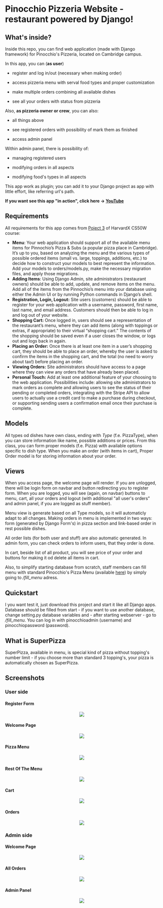 ﻿# Pinocchio Pizzeria Website - restaurant powered by Django!

## What's inside?

Inside this repo, you can find web application (made with Django framework) for Pinocchio's Pizzeria, located on Cambridge campus.

In this app, you can (**as user**)

* register and log in/out (necessary when making order)

* access pizzeria menu with serval food types and proper customization

* make multiple orders combining all available dishes

* see all your orders with status from pizzeria

 

Also, **as pizzeria owner or crew**, you can also:

* all things above

* see registered orders with possibility of mark them as finished

* access admin panel

 

Within admin panel, there is possibility of:

* managing registered users

* modifying orders in all aspects

* modifying food's types in all aspects

 

This app work as plugin; you can add it to your Django project as app with little effort, like referring url's path.

**If you want see this app "in action", click here -> [YouTube](https://www.youtube.com/watch?v=HmEF-NAifs4&feature=youtu.be)**

## Requirements

All requirements for this app comes from [Poject 3](https://docs.cs50.net/web/2018/x/projects/3/project3.html) of HarvardX CS50W course:

* **Menu**: Your web application should support all of the available menu items for Pinnochio’s Pizza & Subs (a popular pizza place in Cambridge). It’s up to you, based on analyzing the menu and the various types of possible ordered items (small vs. large, toppings, additions, etc.) to decide how to construct your models to best represent the information. Add your models to orders/models.py, make the necessary migration files, and apply those migrations.
* **Adding Items**: Using Django Admin, site administrators (restaurant owners) should be able to add, update, and remove items on the menu. Add all of the items from the Pinnochio’s menu into your database using either the Admin UI or by running Python commands in Django’s shell.
* **Registration, Login, Logout:** Site users (customers) should be able to register for your web application with a username, password, first name, last name, and email address. Customers should then be able to log in and log out of your website.
* **Shopping Cart:** Once logged in, users should see a representation of the restaurant’s menu, where they can add items (along with toppings or extras, if appropriate) to their virtual “shopping cart.” The contents of the shopping should be saved even if a user closes the window, or logs out and logs back in again.
* **Placing an Order:** Once there is at least one item in a user’s shopping cart, they should be able to place an order, whereby the user is asked to confirm the items in the shopping cart, and the total (no need to worry about tax!) before placing an order.
* **Viewing Orders:** Site administrators should have access to a page where they can view any orders that have already been placed.
* **Personal Touch:** Add at least one additional feature of your choosing to the web application. Possibilities include: allowing site administrators to mark orders as complete and allowing users to see the status of their pending or completed orders, integrating with the Stripe API to allow users to actually use a credit card to make a purchase during checkout, or supporting sending users a confirmation email once their purchase is complete. 

## Models

All types od dishes have own class, ending with *Type* (f.e. PizzaType), when you can store information like name, possible additions or prices. From this class, you can form proper models (f.e. Pizza) with available options specific to dish type. When you make an order (with items in cart), Proper Order model is for storing information about your order.


## Views

When you access page, the welcome page will render. If you are unlogged, there will be login form on navbar and button redirecting you to register form. When you are logged, you will see (again, on navbar) buttons to menu, cart, all your orders and logout (with additional "all user's orders" and admin panel, if you are logged as stuff member).

 

Menu view is generate based on all Type models, so it will automaticly adapt to all changes. Making orders in menu is implemented in two ways: form (generated by Django Form's) in pizza section and link-based order in rest possible dishes.

 

All order lists (for both user and stuff) are also automatic generated. In admin form, you can check orders to inform users, that they order is done.

 

In cart, beside list of all product, you will see price of your order and buttons for making it od delete all items in cart.

 

Also, to simplify starting database from scratch, staff members can fill menu with standard Pinocchio's Pizza Menu (available [here](http://www.pinocchiospizza.net/menu.html)) by simply going to */fill_menu* adress.

 

## Quickstart

 

I you want test it, just download this project and start it like all Django apps. Database should be filled from start - if you want to use another database, change setting.py database variables and - after starting webserver - go to */fill_menu*. You can log in with pinocchioadmin (username) and pinocchiopassword (password).

 

## What is SuperPizza

 

SuperPizza, available in menu, is special kind of pizza without topping's number limit - if you choose more than standard 3 topping's, your pizza is automatically chosen as SuperPizza.

 

## Screenshots

### User side

#### Register Form

<p align="center">

  <img src=Screenshots\register.JPG>

</p>

#### Welcome Page

<p align="center">

  <img src=Screenshots\welcomeasuser.JPG>

</p>


#### Pizza Menu

<p align="center">

  <img src=Screenshots\pizzaform.JPG>

</p>

#### Rest Of The Menu

<p align="center">

  <img src=Screenshots\foodforms.JPG>

</p>

#### Cart

<p align="center">

  <img src=Screenshots\cart.JPG>

</p>

#### Orders

<p align="center">

  <img src=Screenshots\orders.JPG>

</p>

### Admin side

#### Welcome Page

<p align="center">

  <img src=Screenshots\adminlogwelcome.JPG>

</p>

#### All Orders

<p align="center">

  <img src=Screenshots\adminpanelorders.JPG>

</p>

#### Admin Panel

<p align="center">

  <img src=Screenshots\adminadminpanel.JPG>

</p>
